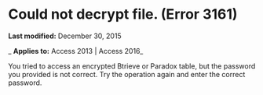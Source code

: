 
# Could not decrypt file. (Error 3161)

 **Last modified:** December 30, 2015

 _ **Applies to:** Access 2013 | Access 2016_

You tried to access an encrypted Btrieve or Paradox table, but the password you provided is not correct. Try the operation again and enter the correct password.

